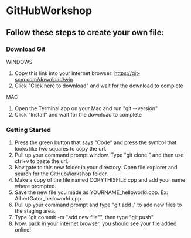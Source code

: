 # GitHubWorkshop
## Follow these steps to create your own file:
### Download Git
WINDOWS
1. Copy this link into your internet browser: https://git-scm.com/download/win
2. Click "Click here to download" and wait for the download to complete

MAC
1. Open the Terminal app on your Mac and run "git --version"
2. Click "Install" and wait for the download to complete

### Getting Started
1. Press the green button that says "Code" and press the symbol that looks like two squares to copy the url.
2. Pull up your command prompt window. Type "git clone " and then use ctrl+v to paste the url. 
3. Navigate to this new folder in your directory. Open file explorer and search for the GitHubWorkshop folder.
4. Make a copy of the file named COPYTHISFILE.cpp and add your name where prompted. 
5. Save the new file you made as YOURNAME_helloworld.cpp. Ex: AlbertGator_helloworld.cpp
6. Pull up your command prompt and type "git add ." to add new files to the staging area.
7. Type "git commit -m "add new file"", then type "git push".
8. Now, back in your internet browser, you should see your file added online!
